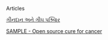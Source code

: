 Articles

[ગીનદાન અને ગીઘ પશ્ર્વિાર](./pages/ગીનદાન%20અને%20ગીઘ%20પશ્ર્વિાર)

[SAMPLE - Open source cure for cancer](./pages/Open%20Cancer%20solution%20Blogpost%20-Sample%20Blog%20POST)
